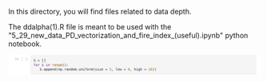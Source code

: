 In this directory, you will find files related to data depth.

The ddalpha(1).R file is meant to be used with the "5_29_new_data_PD_vectorization_and_fire_index_(useful).ipynb" python notebook.

![Add data here](./extremal_data_depth_1.png)
